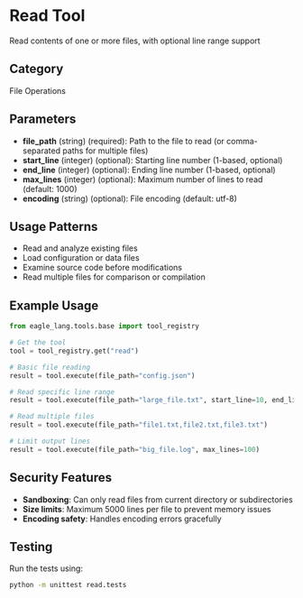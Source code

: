 # Read Tool

Read contents of one or more files, with optional line range support

## Category
File Operations

## Parameters

- **file_path** (string) (required): Path to the file to read (or comma-separated paths for multiple files)
- **start_line** (integer) (optional): Starting line number (1-based, optional)
- **end_line** (integer) (optional): Ending line number (1-based, optional)
- **max_lines** (integer) (optional): Maximum number of lines to read (default: 1000)
- **encoding** (string) (optional): File encoding (default: utf-8)

## Usage Patterns

- Read and analyze existing files
- Load configuration or data files
- Examine source code before modifications
- Read multiple files for comparison or compilation

## Example Usage

```python
from eagle_lang.tools.base import tool_registry

# Get the tool
tool = tool_registry.get("read")

# Basic file reading
result = tool.execute(file_path="config.json")

# Read specific line range
result = tool.execute(file_path="large_file.txt", start_line=10, end_line=50)

# Read multiple files
result = tool.execute(file_path="file1.txt,file2.txt,file3.txt")

# Limit output lines
result = tool.execute(file_path="big_file.log", max_lines=100)
```

## Security Features

- **Sandboxing**: Can only read files from current directory or subdirectories
- **Size limits**: Maximum 5000 lines per file to prevent memory issues
- **Encoding safety**: Handles encoding errors gracefully

## Testing

Run the tests using:

```bash
python -m unittest read.tests
```